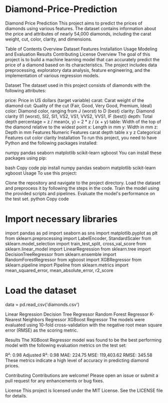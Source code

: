 # Diamond-Price-Prediction
Diamond Price Prediction
This project aims to predict the prices of diamonds using various features. The dataset contains information about the price and attributes of nearly 54,000 diamonds, including the carat weight, cut, color, clarity, and dimensions.

Table of Contents
Overview
Dataset
Features
Installation
Usage
Modeling and Evaluation
Results
Contributing
License
Overview
The goal of this project is to build a machine learning model that can accurately predict the price of a diamond based on its characteristics. The project includes data preprocessing, exploratory data analysis, feature engineering, and the implementation of various regression models.

Dataset
The dataset used in this project consists of diamonds with the following attributes:

price: Price in US dollars (target variable)
carat: Carat weight of the diamond
cut: Quality of the cut (Fair, Good, Very Good, Premium, Ideal)
color: Diamond color, ranging from J (worst) to D (best)
clarity: Diamond clarity (I1 (worst), SI2, SI1, VS2, VS1, VVS2, VVS1, IF (best))
depth: Total depth percentage = z / mean(x, y) = 2 * z / (x + y)
table: Width of the top of the diamond relative to the widest point
x: Length in mm
y: Width in mm
z: Depth in mm
Features
Numeric Features
carat
depth
table
x
y
z
Categorical Features
cut
color
clarity
Installation
To run this project, you need to have Python and the following packages installed:

numpy
pandas
seaborn
matplotlib
scikit-learn
xgboost
You can install these packages using pip:

bash
Copy code
pip install numpy pandas seaborn matplotlib scikit-learn xgboost
Usage
To use this project:

Clone the repository and navigate to the project directory.
Load the dataset and preprocess it by following the steps in the code.
Train the model using the provided scripts and pipelines.
Evaluate the model's performance on the test set.
python
Copy code
# Import necessary libraries
import pandas as pd
import seaborn as sns
import matplotlib.pyplot as plt
from sklearn.preprocessing import LabelEncoder, StandardScaler
from sklearn.model_selection import train_test_split, cross_val_score
from sklearn.linear_model import LinearRegression
from sklearn.tree import DecisionTreeRegressor
from sklearn.ensemble import RandomForestRegressor
from xgboost import XGBRegressor
from sklearn.pipeline import Pipeline
from sklearn.metrics import mean_squared_error, mean_absolute_error, r2_score

# Load the dataset
data = pd.read_csv('diamonds.csv')

Linear Regression
Decision Tree Regressor
Random Forest Regressor
K-Nearest Neighbors Regressor
XGBoost Regressor
The models were evaluated using 10-fold cross-validation with the negative root mean square error (RMSE) as the scoring metric.

Results
The XGBoost Regressor model was found to be the best performing model with the following evaluation metrics on the test set:

R²: 0.98
Adjusted R²: 0.98
MAE: 224.75
MSE: 119,403.62
RMSE: 345.58
These metrics indicate a high level of accuracy in predicting diamond prices.

Contributing
Contributions are welcome! Please open an issue or submit a pull request for any enhancements or bug fixes.

License
This project is licensed under the MIT License. See the LICENSE file for details.
